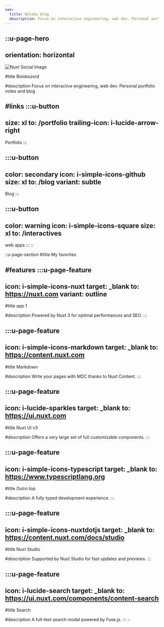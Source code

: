 ```yaml
---
seo:
  title: Boloko blog
  description: Focus on interactive engineering, web dev. Personal portfolio notes and blog.  
---
```


::u-page-hero
---
orientation: horizontal
---
![Nuxt Social Image](https://nuxt.com/new-social.jpg)

#title
Bolokozord

#description
Focus on interactive engineering, web dev. Personal portfolio notes and blog

#links
  :::u-button
  ---
  size: xl
  to: /portfolio
  trailing-icon: i-lucide-arrow-right
  ---
  Portfolio
  :::

  :::u-button
  ---
  color: secondary
  icon: i-simple-icons-github
  size: xl
  to: /blog
  variant: subtle
  ---
  Blog
  :::

  :::u-button
  ---
  color: warning
  icon: i-simple-icons-square
  size: xl
  to: /interactives
  ---
  web apps
  :::
::

::u-page-section
#title
My favorites

#features
  :::u-page-feature
  ---
  icon: i-simple-icons-nuxt
  target: _blank
  to: https://nuxt.com
  variant: outline
  ---
  #title
  app 1

  #description
  Powered by Nuxt 3 for optimal performances and SEO.
  :::

  :::u-page-feature
  ---
  icon: i-simple-icons-markdown
  target: _blank
  to: https://content.nuxt.com
  ---
  #title
  Markdown

  #description
  Write your pages with MDC thanks to Nuxt Content.
  :::

  :::u-page-feature
  ---
  icon: i-lucide-sparkles
  target: _blank
  to: https://ui.nuxt.com
  ---
  #title
  Nuxt UI v3

  #description
  Offers a very large set of full customizable components.
  :::

  :::u-page-feature
  ---
  icon: i-simple-icons-typescript
  target: _blank
  to: https://www.typescriptlang.org
  ---
  #title
  Outro top

  #description
  A fully typed development experience.
  :::

  :::u-page-feature
  ---
  icon: i-simple-icons-nuxtdotjs
  target: _blank
  to: https://content.nuxt.com/docs/studio
  ---
  #title
  Nuxt Studio

  #description
  Supported by Nuxt Studio for fast updates and previews.
  :::

  :::u-page-feature
  ---
  icon: i-lucide-search
  target: _blank
  to: https://ui.nuxt.com/components/content-search
  ---
  #title
  Search

  #description
  A full-text search modal powered by Fuse.js.
  :::
::

